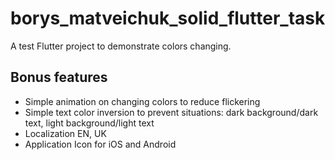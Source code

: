 # borys_matveichuk_solid_flutter_task

A test Flutter project to demonstrate colors changing.

## Bonus features

- Simple animation on changing colors to reduce flickering
- Simple text color inversion to prevent situations: dark background/dark text, light background/light text
- Localization EN, UK
- Application Icon for iOS and Android
